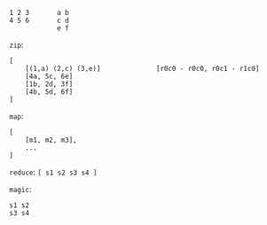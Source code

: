 ```
1 2 3       a b
4 5 6       c d
            e f
```

`zip`:
```
[
    [(1,a) (2,c) (3,e)]              [r0c0 - r0c0, r0c1 - r1c0]
    [4a, 5c, 6e]
    [1b, 2d, 3f]
    [4b, 5d, 6f]
]
```

`map`:
```
[
    [m1, m2, m3],
    ...
]
```

`reduce`:
`[ s1 s2 s3 s4 ]`

`magic`:
```
s1 s2
s3 s4
```
